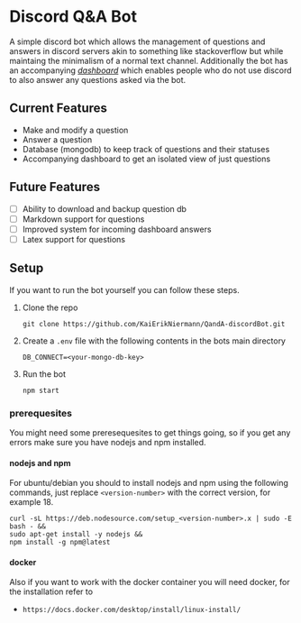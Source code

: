 # Discord Q&A Bot

A simple discord bot which allows the management of questions and answers in discord servers akin to something like stackoverflow but while maintaing the minimalism of a normal text channel. Additionally the bot has an accompanying [_dashboard_](https://github.com/KaiErikNiermann/QandA-website) which enables people who do not use discord to also answer any questions asked via the bot.

## Current Features

- Make and modify a question
- Answer a question
- Database (mongodb) to keep track of questions and their statuses
- Accompanying dashboard to get an isolated view of just questions

## Future Features

- [ ] Ability to download and backup question db
- [ ] Markdown support for questions
- [ ] Improved system for incoming dashboard answers
- [ ] Latex support for questions

## Setup

If you want to run the bot yourself you can follow these steps.

1. Clone the repo

    ```text
    git clone https://github.com/KaiErikNiermann/QandA-discordBot.git
    ```

2. Create a `.env` file with the following contents in the bots main directory

    ```text
    DB_CONNECT=<your-mongo-db-key>
    ```

3. Run the bot

    ```text
    npm start
    ```

### prerequesites

You might need some preresequesites to get things going, so if you get any errors make sure you have nodejs and npm installed.

#### nodejs and npm

For ubuntu/debian you should to install nodejs and npm using the following commands, just replace `<version-number>` with the correct version, for example 18.

```text
curl -sL https://deb.nodesource.com/setup_<version-number>.x | sudo -E bash - && 
sudo apt-get install -y nodejs &&
npm install -g npm@latest
```

#### docker

Also if you want to work with the docker container you will need docker, for the installation refer to

- `https://docs.docker.com/desktop/install/linux-install/`
